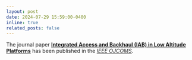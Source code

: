 ```yaml
---
layout: post
date: 2024-07-29 15:59:00-0400
inline: true
related_posts: false
---
```


The journal paper **[Integrated Access and Backhaul (IAB) in Low Altitude Platforms](https://ieeexplore.ieee.org/document/10614380)** has been published in the *[IEEE OJCOMS](https://www.comsoc.org/publications/journals/ieee-ojcoms)*.